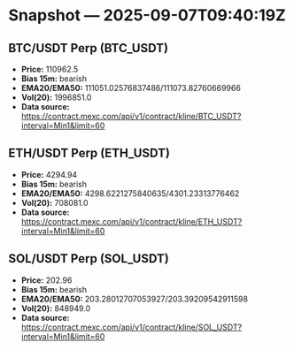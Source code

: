 # Snapshot — 2025-09-07T09:40:19Z

## BTC/USDT Perp (BTC_USDT)
- **Price:** 110962.5
- **Bias 15m:** bearish
- **EMA20/EMA50:** 111051.02576837486/111073.82760669966
- **Vol(20):** 1996851.0
- **Data source:** https://contract.mexc.com/api/v1/contract/kline/BTC_USDT?interval=Min1&limit=60

## ETH/USDT Perp (ETH_USDT)
- **Price:** 4294.94
- **Bias 15m:** bearish
- **EMA20/EMA50:** 4298.6221275840635/4301.23313776462
- **Vol(20):** 708081.0
- **Data source:** https://contract.mexc.com/api/v1/contract/kline/ETH_USDT?interval=Min1&limit=60

## SOL/USDT Perp (SOL_USDT)
- **Price:** 202.96
- **Bias 15m:** bearish
- **EMA20/EMA50:** 203.28012707053927/203.39209542911598
- **Vol(20):** 848949.0
- **Data source:** https://contract.mexc.com/api/v1/contract/kline/SOL_USDT?interval=Min1&limit=60
